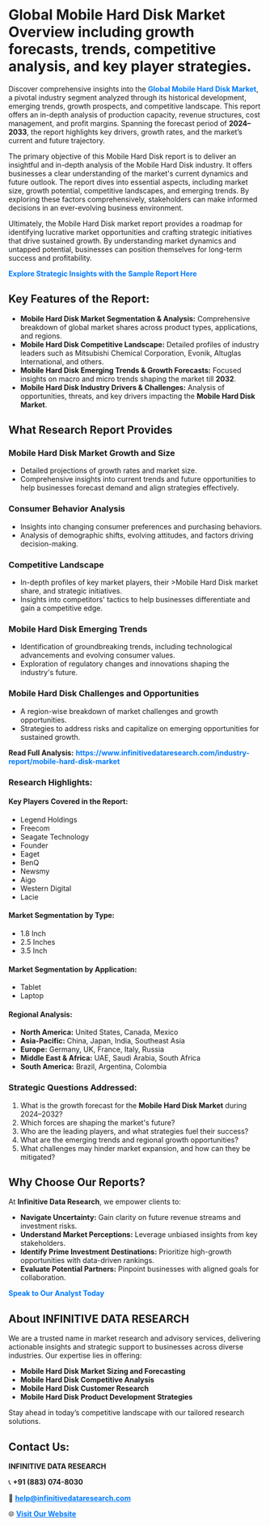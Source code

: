 <h1>Global Mobile Hard Disk Market Overview including growth forecasts, trends, competitive analysis, and key player strategies.</h1>
<p>
Discover comprehensive insights into the 
<a href="https://www.infinitivedataresearch.com/industry-report/mobile-hard-disk-market" rel="dofollow" style="color: #007BFF; text-decoration: none;"><strong>Global Mobile Hard Disk Market</strong></a>, a pivotal industry segment analyzed through its historical development, emerging trends, growth prospects, and competitive landscape. This report offers an in-depth analysis of production capacity, revenue structures, cost management, and profit margins. Spanning the forecast period of <strong>2024–2033</strong>, the report highlights key drivers, growth rates, and the market’s current and future trajectory.
</p>
<p>
The primary objective of this Mobile Hard Disk report is to deliver an insightful and in-depth analysis of the Mobile Hard Disk industry. It offers businesses a clear understanding of the market's current dynamics and future outlook. The report dives into essential aspects, including market size, growth potential, competitive landscapes, and emerging trends. By exploring these factors comprehensively, stakeholders can make informed decisions in an ever-evolving business environment.
</p>
<p>
Ultimately, the Mobile Hard Disk market report provides a roadmap for identifying lucrative market opportunities and crafting strategic initiatives that drive sustained growth. By understanding market dynamics and untapped potential, businesses can position themselves for long-term success and profitability.
</p>
<p>
<a href="https://www.infinitivedataresearch.com/request-sample/reportId=106633" style="color: #007BFF; text-decoration: none;"><strong>Explore Strategic Insights with the Sample Report Here</strong></a>
</p>

<h2>Key Features of the Report:</h2>
<ul>
<li><strong>Mobile Hard Disk Market Segmentation & Analysis:</strong> Comprehensive breakdown of global market shares across product types, applications, and regions.</li>
<li><strong>Mobile Hard Disk Competitive Landscape:</strong> Detailed profiles of industry leaders such as Mitsubishi Chemical Corporation, Evonik, Altuglas International, and others.</li>
<li><strong>Mobile Hard Disk Emerging Trends & Growth Forecasts:</strong> Focused insights on macro and micro trends shaping the market till <strong>2032</strong>.</li>
<li><strong>Mobile Hard Disk Industry Drivers & Challenges:</strong> Analysis of opportunities, threats, and key drivers impacting the <strong>Mobile Hard Disk Market</strong>.</li>
</ul>

<h2>What Research Report Provides</h2>
<h3>Mobile Hard Disk Market Growth and Size</h3>
<ul>
<li>Detailed projections of growth rates and market size.</li>
<li>Comprehensive insights into current trends and future opportunities to help businesses forecast demand and align strategies effectively.</li>
</ul>

<h3>Consumer Behavior Analysis</h3>
<ul>
<li>Insights into changing consumer preferences and purchasing behaviors.</li>
<li>Analysis of demographic shifts, evolving attitudes, and factors driving decision-making.</li>
</ul>

<h3>Competitive Landscape</h3>
<ul>
<li>In-depth profiles of key market players, their >Mobile Hard Disk market share, and strategic initiatives.</li>
<li>Insights into competitors' tactics to help businesses differentiate and gain a competitive edge.</li>
</ul>

<h3>Mobile Hard Disk Emerging Trends</h3>
<ul>
<li>Identification of groundbreaking trends, including technological advancements and evolving consumer values.</li>
<li>Exploration of regulatory changes and innovations shaping the industry's future.</li>
</ul>

<h3>Mobile Hard Disk Challenges and Opportunities</h3>
<ul>
<li>A region-wise breakdown of market challenges and growth opportunities.</li>
<li>Strategies to address risks and capitalize on emerging opportunities for sustained growth.</li>
</ul>
<p><strong>Read Full Analysis:</strong> <a href="https://www.infinitivedataresearch.com/industry-report/mobile-hard-disk-market" rel="dofollow" style="color: #007BFF; text-decoration: none;"><strong>https://www.infinitivedataresearch.com/industry-report/mobile-hard-disk-market</strong></a></p>
<h3>Research Highlights:</h3>
<h4>Key Players Covered in the Report:</h4>
<ul><li>Legend Holdings</li><li>Freecom</li><li>Seagate Technology</li><li>Founder</li><li>Eaget</li><li>BenQ</li><li>Newsmy</li><li>Aigo</li><li>Western Digital</li><li>Lacie</li></ul>
<h4>Market Segmentation by Type:</h4>
<ul><li>1.8 Inch</li><li>2.5 Inches</li><li>3.5 Inch</li></ul>
<h4>Market Segmentation by Application:</h4>
<ul><li>Tablet</li><li>Laptop</li></ul>

<h4>Regional Analysis:</h4>
<ul>
<li><strong>North America:</strong> United States, Canada, Mexico</li>
<li><strong>Asia-Pacific:</strong> China, Japan, India, Southeast Asia</li>
<li><strong>Europe:</strong> Germany, UK, France, Italy, Russia</li>
<li><strong>Middle East & Africa:</strong> UAE, Saudi Arabia, South Africa</li>
<li><strong>South America:</strong> Brazil, Argentina, Colombia</li>
</ul>

<h3>Strategic Questions Addressed:</h3>
<ol>
<li>What is the growth forecast for the <strong>Mobile Hard Disk Market</strong> during 2024–2032?</li>
<li>Which forces are shaping the market's future?</li>
<li>Who are the leading players, and what strategies fuel their success?</li>
<li>What are the emerging trends and regional growth opportunities?</li>
<li>What challenges may hinder market expansion, and how can they be mitigated?</li>
</ol>

<h2>Why Choose Our Reports?</h2>
<p>At <strong>Infinitive Data Research</strong>, we empower clients to:</p>
<ul>
<li><strong>Navigate Uncertainty:</strong> Gain clarity on future revenue streams and investment risks.</li>
<li><strong>Understand Market Perceptions:</strong> Leverage unbiased insights from key stakeholders.</li>
<li><strong>Identify Prime Investment Destinations:</strong> Prioritize high-growth opportunities with data-driven rankings.</li>
<li><strong>Evaluate Potential Partners:</strong> Pinpoint businesses with aligned goals for collaboration.</li>
</ul>
<p><a href="https://www.infinitivedataresearch.com/industry-report/mobile-hard-disk-market" rel="dofollow" style="color: #007BFF; text-decoration: none;"><strong>Speak to Our Analyst Today</strong></a></p>

<h2>About INFINITIVE DATA RESEARCH</h2>
<p>We are a trusted name in market research and advisory services, delivering actionable insights and strategic support to businesses across diverse industries. Our expertise lies in offering:</p>
<ul>
<li><strong>Mobile Hard Disk Market Sizing and Forecasting</strong></li>
<li><strong>Mobile Hard Disk Competitive Analysis</strong></li>
<li><strong>Mobile Hard Disk Customer Research</strong></li>
<li><strong>Mobile Hard Disk Product Development Strategies</strong></li>
</ul>
<p>Stay ahead in today’s competitive landscape with our tailored research solutions.</p>

<h2>Contact Us:</h2>
<p><strong>INFINITIVE DATA RESEARCH</strong></p>
<p>📞 <strong>+91 (883) 074-8030</strong></p>
<p>📧 <strong><a href="mailto:help@infinitivedataresearch.com" style="color: #007BFF;">help@infinitivedataresearch.com</a></strong></p>
<p>🌐 <strong><a href="https://www.infinitivedataresearch.com" rel="dofollow" style="color: #007BFF;">Visit Our Website</a></strong></p>